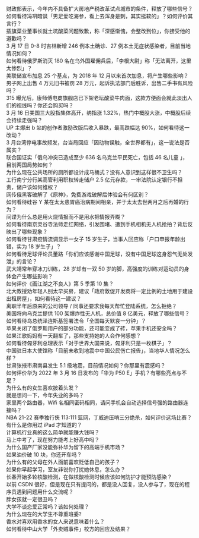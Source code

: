财政部表示，今年内不具备扩大房地产税改革试点城市的条件，释放了哪些信号？  
如何看待冯巩暗讽「男足爱吃海参，看上去浑身是刺，其实挺软的」？如何评价其言行？  
插旗菜业董事长就土坑酸菜问题致歉，称「深感惭愧，会整改到位」，你接受他的道歉吗？  
3 月 17 日 0-8 时吉林新增 246 例本土确诊、27 例本土无症状感染者，目前当地情况如何？  
如何看待俄罗斯消灭 180 名在乌外国雇佣兵后，「李根大尉」称「无法离开，这里太惨烈」？  
美联储宣布加息 25 个基点，为 2018 年 12 月以来首次加息，将产生哪些影响？  
男子网上出售 4 万元旧书被罚 28 万元，起诉执法部门后胜诉，出售二手书有风险吗？  
315 曝光后，康师傅电商旗舰店已下架老坛酸菜牛肉面，这款方便面会就此淡出人们的视线吗？你还会购买吗？  
3 月 16 日美国三大股指集体高开，纳指涨 1.32%，热门中概股大涨，中概股后续会持续走强吗？  
UP 主爆出 b 站的创作者激励改版后收入暴跌，最高跌幅达 90%，如何看待这一改动？  
3 月台湾停电事故频发，台当局回应「因动物误触，全世界都有」，这一说法是否属实？  
联合国证实「俄乌冲突已造成至少 636 名乌克兰平民死亡，包括 46 名儿童 」，目前两国局势如何？  
为什么现在公共场所的厕所都设计成马桶式？没有人意识到这样很不卫生吗？  
工行南宁分行某高管利用职权转走储户 2.5 亿元存款，一审法院认定银行不担责，储户该如何维权？  
网传俄黑客破解了《原神》，免费游戏破解后体验会有何区别？  
如何看待硅谷 Y 某在太太患胃癌治病期间相亲，并于太太去世两月之后再婚的行为？  
间谍为什么总是用火烧情报而不是用水把情报弄糊？  
如何看待南京灵谷寺法师走红网络，引发围堵、遭到手机相机无人机抢拍？背后反映出了哪些现象？  
如何看待甘肃疫情流调显示一女子 15 岁生子，当事人回应称「户口申报年龄出错，实为 18 岁生子」？  
如何看待足球评论员董路「你们应该感谢中国足球，没有中国足球这身怨气无处发泄」的言论？  
武大靖常年穿冰刀训练，28 岁却有一双 50 岁的脚，高强度的训练对运动员的身体会产生哪些影响？  
如何评价《画江湖之不良人》第 5 季第 10 集？  
北大教授劝年轻人别太早买房，建议「政府敦促开发商将一定比例的土地用于建设出租房屋」，如何看待这一建议？  
离职半年后原来的公司领导 / 同事还要求我每天帮忙登陆系统，怎么拒绝？  
美国将向乌克兰提供 100 架爆炸性无人机，总价值 8 亿美元，释放了哪些信号？  
如何看待乌总统泽连斯基签署法令「全国每天默哀一分钟」？  
苹果关闭了俄罗斯用户的部分功能，还可能变成了砖，苹果手机还安全吗？  
如果江歌妈妈有一天翻车了，那些支持她的人会作何感想？  
如何看待匈牙利总理表示「对于世界大国来说，匈牙利只是一枚棋子」？  
中国驻日本大使馆称「目前未收到地震中中国公民伤亡报告」，当地华人情况怎么样？  
甘肃张掖市肃南县发生 5.1 级地震，目前情况如何？你那里有震感吗？  
如何评价华为 2022 年 3 月 16 日发布的「华为 P50 E」手机？有哪些亮点与不足？  
为什么有的女生喜欢披着头发？  
就是想问一下，今年失业的多吗？  
家里两个路由器，Wifi 名相同密码相同，请问手机会自动选择信号强的路由器连接吗？  
NBA 21-22 赛季独行侠 113:111 篮网，丁威迪压哨三分绝杀，如何评价这场比赛？  
有什么是你用过 iPad 才知道的？  
计算机行业真的这么简单就能赚大钱吗？  
马上中考了，现在努力能考上好高中吗？  
为什么国产厂家没能弥补华为留下的高端手机市场？  
如果油价破 10 块，你还开车吗？  
为什么有的父母在外人面前喜欢贬低自己的孩子？  
如果你早起学习，室友非说你打扰她休息，怎么办？  
长春开始多轮核酸检测，在做核酸检测时候应该如何防护才能预防感染？  
以前 CSDN 很好，但是现在只有提问的，都是没人回复，没人参与了，现在的程序员遇到问题用什么交流呢？  
胖女孩就一定很丑吗？  
大学不谈恋爱正常吗？该如何处理？  
为什么现在的大学生不尊重班委?  
香水对喜欢用香水的女人来说意味着什么？  
如何看待中山大学「外卖贼事件」校方的回应及结果？  
